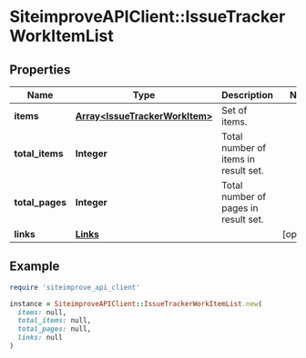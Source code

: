 # SiteimproveAPIClient::IssueTrackerWorkItemList

## Properties

| Name | Type | Description | Notes |
| ---- | ---- | ----------- | ----- |
| **items** | [**Array&lt;IssueTrackerWorkItem&gt;**](IssueTrackerWorkItem.md) | Set of items. |  |
| **total_items** | **Integer** | Total number of items in result set. |  |
| **total_pages** | **Integer** | Total number of pages in result set. |  |
| **links** | [**Links**](Links.md) |  | [optional] |

## Example

```ruby
require 'siteimprove_api_client'

instance = SiteimproveAPIClient::IssueTrackerWorkItemList.new(
  items: null,
  total_items: null,
  total_pages: null,
  links: null
)
```

